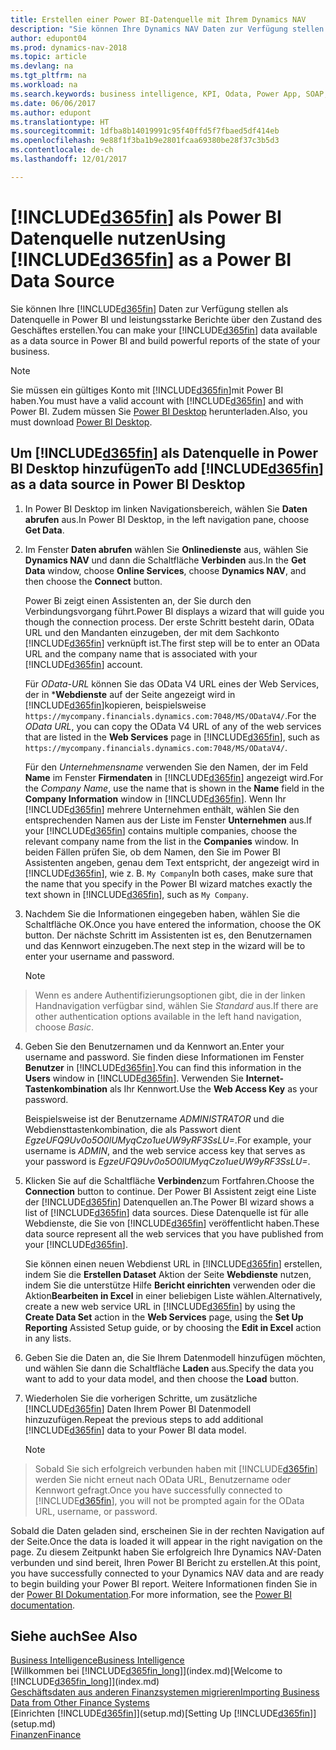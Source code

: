 ```yaml
---
title: Erstellen einer Power BI-Datenquelle mit Ihrem Dynamics NAV
description: "Sie können Ihre Dynamics NAV Daten zur Verfügung stellen als Datenquelle in Power BI und leistungsstarke Berichte über den Zustand des Geschäftes erstellen."
author: edupont04
ms.prod: dynamics-nav-2018
ms.topic: article
ms.devlang: na
ms.tgt_pltfrm: na
ms.workload: na
ms.search.keywords: business intelligence, KPI, Odata, Power App, SOAP, analysis
ms.date: 06/06/2017
ms.author: edupont
ms.translationtype: HT
ms.sourcegitcommit: 1dfba8b14019991c95f40ffd5f7fbaed5df414eb
ms.openlocfilehash: 9e88f1f3ba1b9e2801fcaa69380be28f37c3b5d3
ms.contentlocale: de-ch
ms.lasthandoff: 12/01/2017

---
```

# <a name="using-included365finincludesd365finmdmd-as-a-power-bi-data-source"></a><span data-ttu-id="6f20b-103">[!INCLUDE[d365fin](includes/d365fin_md.md)] als Power BI Datenquelle nutzen</span><span class="sxs-lookup"><span data-stu-id="6f20b-103">Using [!INCLUDE[d365fin](includes/d365fin_md.md)] as a Power BI Data Source</span></span>
<span data-ttu-id="6f20b-104">Sie können Ihre [!INCLUDE[d365fin](includes/d365fin_md.md)] Daten zur Verfügung stellen als Datenquelle in Power BI und leistungsstarke Berichte über den Zustand des Geschäftes erstellen.</span><span class="sxs-lookup"><span data-stu-id="6f20b-104">You can make your [!INCLUDE[d365fin](includes/d365fin_md.md)] data available as a data source in Power BI and build powerful reports of the state of your business.</span></span>  

> [!NOTE]  
>   <span data-ttu-id="6f20b-105">Sie müssen ein gültiges Konto mit  [!INCLUDE[d365fin](includes/d365fin_md.md)]mit Power BI haben.</span><span class="sxs-lookup"><span data-stu-id="6f20b-105">You must have a valid account with [!INCLUDE[d365fin](includes/d365fin_md.md)] and with Power BI.</span></span> <span data-ttu-id="6f20b-106">Zudem müssen Sie [Power BI Desktop](https://powerbi.microsoft.com/en-us/desktop/) herunterladen.</span><span class="sxs-lookup"><span data-stu-id="6f20b-106">Also, you must download [Power BI Desktop](https://powerbi.microsoft.com/en-us/desktop/).</span></span>  

## <a name="to-add-included365finincludesd365finmdmd-as-a-data-source-in-power-bi-desktop"></a><span data-ttu-id="6f20b-107">Um [!INCLUDE[d365fin](includes/d365fin_md.md)] als Datenquelle in Power BI Desktop hinzufügen</span><span class="sxs-lookup"><span data-stu-id="6f20b-107">To add [!INCLUDE[d365fin](includes/d365fin_md.md)] as a data source in Power BI Desktop</span></span>
1. <span data-ttu-id="6f20b-108">In Power BI Desktop im linken Navigationsbereich, wählen Sie **Daten abrufen** aus.</span><span class="sxs-lookup"><span data-stu-id="6f20b-108">In Power BI Desktop, in the left navigation pane, choose **Get Data**.</span></span>
2. <span data-ttu-id="6f20b-109">Im Fenster **Daten abrufen** wählen Sie **Onlinedienste** aus, wählen Sie **Dynamics NAV** und dann die Schaltfläche **Verbinden** aus.</span><span class="sxs-lookup"><span data-stu-id="6f20b-109">In the **Get Data** window, choose **Online Services**, choose **Dynamics NAV**, and then choose the **Connect** button.</span></span>

   <span data-ttu-id="6f20b-110">Power Bi zeigt einen Assistenten an, der Sie durch den Verbindungsvorgang führt.</span><span class="sxs-lookup"><span data-stu-id="6f20b-110">Power BI displays a wizard that will guide you though the connection process.</span></span> <span data-ttu-id="6f20b-111">Der erste Schritt besteht darin, OData URL und den Mandanten einzugeben, der mit dem Sachkonto [!INCLUDE[d365fin](includes/d365fin_md.md)] verknüpft ist.</span><span class="sxs-lookup"><span data-stu-id="6f20b-111">The first step will be to enter an OData URL and the company name that is associated with your [!INCLUDE[d365fin](includes/d365fin_md.md)] account.</span></span>  

   <span data-ttu-id="6f20b-112">Für *OData-URL* können Sie das OData V4 URL eines der Web Services, der in ***Webdienste** auf der Seite angezeigt wird in [!INCLUDE[d365fin](includes/d365fin_md.md)]kopieren, beispielsweise `https://mycompany.financials.dynamics.com:7048/MS/ODataV4/`.</span><span class="sxs-lookup"><span data-stu-id="6f20b-112">For the *OData URL*, you can copy the OData V4 URL of any of the web services that are listed in the **Web Services** page in [!INCLUDE[d365fin](includes/d365fin_md.md)], such as `https://mycompany.financials.dynamics.com:7048/MS/ODataV4/`.</span></span>  

   <span data-ttu-id="6f20b-113">Für den *Unternehmensname* verwenden Sie den Namen, der im Feld **Name** im Fenster **Firmendaten** in [!INCLUDE[d365fin](includes/d365fin_md.md)] angezeigt wird.</span><span class="sxs-lookup"><span data-stu-id="6f20b-113">For the *Company Name*, use the name that is shown in the **Name** field in the **Company Information** window in [!INCLUDE[d365fin](includes/d365fin_md.md)].</span></span> <span data-ttu-id="6f20b-114">Wenn Ihr [!INCLUDE[d365fin](includes/d365fin_md.md)] mehrere Unternehmen enthält, wählen Sie den entsprechenden Namen aus der Liste im Fenster **Unternehmen** aus.</span><span class="sxs-lookup"><span data-stu-id="6f20b-114">If your [!INCLUDE[d365fin](includes/d365fin_md.md)] contains multiple companies, choose the relevant company name from the list in the **Companies** window.</span></span> <span data-ttu-id="6f20b-115">In beiden Fällen prüfen Sie, ob dem Namen, den Sie im Power BI Assistenten angeben, genau dem Text entspricht, der angezeigt wird in [!INCLUDE[d365fin](includes/d365fin_md.md)], wie z. B. `My Company`</span><span class="sxs-lookup"><span data-stu-id="6f20b-115">In both cases, make sure that the name that you specify in the Power BI wizard matches exactly the text shown in [!INCLUDE[d365fin](includes/d365fin_md.md)], such as `My Company`.</span></span>
3. <span data-ttu-id="6f20b-116">Nachdem Sie die Informationen eingegeben haben, wählen Sie die Schaltfläche OK.</span><span class="sxs-lookup"><span data-stu-id="6f20b-116">Once you have entered the information, choose the OK button.</span></span> <span data-ttu-id="6f20b-117">Der nächste Schritt im Assistenten ist es, den Benutzernamen und das Kennwort einzugeben.</span><span class="sxs-lookup"><span data-stu-id="6f20b-117">The next step in the wizard will be to enter your username and password.</span></span>

   > [!NOTE]  
>    <span data-ttu-id="6f20b-118">Wenn es andere Authentifizierungsoptionen gibt, die in der linken Handnavigation verfügbar sind, wählen Sie *Standard* aus.</span><span class="sxs-lookup"><span data-stu-id="6f20b-118">If there are other authentication options available in the left hand navigation, choose *Basic*.</span></span>
4. <span data-ttu-id="6f20b-119">Geben Sie den Benutzernamen und da Kennwort an.</span><span class="sxs-lookup"><span data-stu-id="6f20b-119">Enter your username and password.</span></span> <span data-ttu-id="6f20b-120">Sie finden diese Informationen im Fenster **Benutzer** in [!INCLUDE[d365fin](includes/d365fin_md.md)].</span><span class="sxs-lookup"><span data-stu-id="6f20b-120">You can find this information in the **Users** window in [!INCLUDE[d365fin](includes/d365fin_md.md)].</span></span> <span data-ttu-id="6f20b-121">Verwenden Sie **Internet-Tastenkombination** als Ihr Kennwort.</span><span class="sxs-lookup"><span data-stu-id="6f20b-121">Use the **Web Access Key** as your password.</span></span>

   <span data-ttu-id="6f20b-122">Beispielsweise ist der Benutzername *ADMINISTRATOR* und die Webdiensttastenkombination, die als Passwort dient *EgzeUFQ9Uv0o5O0lUMyqCzo1ueUW9yRF3SsLU=*.</span><span class="sxs-lookup"><span data-stu-id="6f20b-122">For example, your username is *ADMIN*, and the web service access key that serves as your password is *EgzeUFQ9Uv0o5O0lUMyqCzo1ueUW9yRF3SsLU=*.</span></span>
5. <span data-ttu-id="6f20b-123">Klicken Sie auf die Schaltfläche **Verbinden**zum Fortfahren.</span><span class="sxs-lookup"><span data-stu-id="6f20b-123">Choose the **Connection** button to continue.</span></span> <span data-ttu-id="6f20b-124">Der Power BI Assistent zeigt eine Liste der [!INCLUDE[d365fin](includes/d365fin_md.md)] Datenquellen an.</span><span class="sxs-lookup"><span data-stu-id="6f20b-124">The Power BI wizard shows a list of [!INCLUDE[d365fin](includes/d365fin_md.md)] data sources.</span></span> <span data-ttu-id="6f20b-125">Diese Datenquelle ist für alle Webdienste, die Sie von [!INCLUDE[d365fin](includes/d365fin_md.md)] veröffentlicht haben.</span><span class="sxs-lookup"><span data-stu-id="6f20b-125">These data source represent all the web services that you have published from your [!INCLUDE[d365fin](includes/d365fin_md.md)].</span></span>

   <span data-ttu-id="6f20b-126">Sie können einen neuen Webdienst URL in [!INCLUDE[d365fin](includes/d365fin_md.md)] erstellen, indem Sie die **Erstellen Dataset** Aktion der Seite **Webdienste** nutzen, indem Sie die unterstütze Hilfe **Bericht einrichten** verwenden oder die Aktion**Bearbeiten in Excel** in einer beliebigen Liste wählen.</span><span class="sxs-lookup"><span data-stu-id="6f20b-126">Alternatively, create a new web service URL in [!INCLUDE[d365fin](includes/d365fin_md.md)] by using the **Create Data Set** action in the **Web Services** page, using the **Set Up Reporting** Assisted Setup guide, or by choosing the **Edit in Excel** action in any lists.</span></span>

6. <span data-ttu-id="6f20b-127">Geben Sie die Daten an, die Sie Ihrem Datenmodell hinzufügen möchten, und wählen Sie dann die Schaltfläche **Laden** aus.</span><span class="sxs-lookup"><span data-stu-id="6f20b-127">Specify the data you want to add to your data model, and then choose the **Load** button.</span></span>
7. <span data-ttu-id="6f20b-128">Wiederholen Sie die vorherigen Schritte, um zusätzliche [!INCLUDE[d365fin](includes/d365fin_md.md)] Daten Ihrem Power BI Datenmodell hinzuzufügen.</span><span class="sxs-lookup"><span data-stu-id="6f20b-128">Repeat the previous steps to add additional [!INCLUDE[d365fin](includes/d365fin_md.md)] data to your Power BI data model.</span></span>

   > [!NOTE]  
>    <span data-ttu-id="6f20b-129">Sobald Sie sich erfolgreich verbunden haben mit [!INCLUDE[d365fin](includes/d365fin_md.md)] werden Sie nicht erneut nach OData URL, Benutzername oder Kennwort gefragt.</span><span class="sxs-lookup"><span data-stu-id="6f20b-129">Once you have successfully connected to [!INCLUDE[d365fin](includes/d365fin_md.md)], you will not be prompted again for the OData URL, username, or password.</span></span>

<span data-ttu-id="6f20b-130">Sobald die Daten geladen sind, erscheinen Sie in der rechten Navigation auf der Seite.</span><span class="sxs-lookup"><span data-stu-id="6f20b-130">Once the data is loaded it will appear in the right navigation on the page.</span></span> <span data-ttu-id="6f20b-131">Zu diesem Zeitpunkt haben Sie erfolgreich Ihre Dynamics NAV-Daten verbunden und sind bereit, Ihren Power BI Bericht zu erstellen.</span><span class="sxs-lookup"><span data-stu-id="6f20b-131">At this point, you have successfully connected to your Dynamics NAV data and are ready to begin building your Power BI report.</span></span> <span data-ttu-id="6f20b-132">Weitere Informationen finden Sie in der [Power BI Dokumentation](https://powerbi.microsoft.com/documentation/powerbi-landing-page/).</span><span class="sxs-lookup"><span data-stu-id="6f20b-132">For more information, see the [Power BI documentation](https://powerbi.microsoft.com/documentation/powerbi-landing-page/).</span></span>

## <a name="see-also"></a><span data-ttu-id="6f20b-133">Siehe auch</span><span class="sxs-lookup"><span data-stu-id="6f20b-133">See Also</span></span>
[<span data-ttu-id="6f20b-134">Business Intelligence</span><span class="sxs-lookup"><span data-stu-id="6f20b-134">Business Intelligence</span></span>](bi.md)  
<span data-ttu-id="6f20b-135">[Willkommen bei [!INCLUDE[d365fin_long](includes/d365fin_long_md.md)]](index.md)</span><span class="sxs-lookup"><span data-stu-id="6f20b-135">[Welcome to [!INCLUDE[d365fin_long](includes/d365fin_long_md.md)]](index.md)</span></span>  
[<span data-ttu-id="6f20b-136">Geschäftsdaten aus anderen Finanzsystemen migrieren</span><span class="sxs-lookup"><span data-stu-id="6f20b-136">Importing Business Data from Other Finance Systems</span></span>](upload-data.md)  
<span data-ttu-id="6f20b-137">[Einrichten [!INCLUDE[d365fin](includes/d365fin_md.md)]](setup.md)</span><span class="sxs-lookup"><span data-stu-id="6f20b-137">[Setting Up [!INCLUDE[d365fin](includes/d365fin_md.md)]](setup.md)</span></span>  
[<span data-ttu-id="6f20b-138">Finanzen</span><span class="sxs-lookup"><span data-stu-id="6f20b-138">Finance</span></span>](finance.md)  

